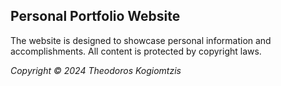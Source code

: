 <h2>Personal Portfolio Website</h2>
<p>The website is designed to showcase personal information and accomplishments. All content is protected by copyright laws.</p>
<i>Copyright © 2024 Theodoros Kogiomtzis</i>
